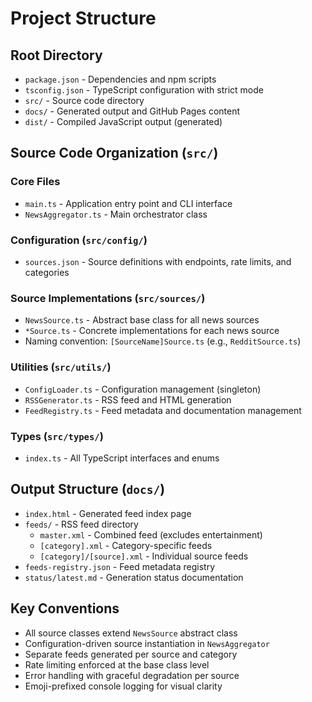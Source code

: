 # Project Structure

## Root Directory

- `package.json` - Dependencies and npm scripts
- `tsconfig.json` - TypeScript configuration with strict mode
- `src/` - Source code directory
- `docs/` - Generated output and GitHub Pages content
- `dist/` - Compiled JavaScript output (generated)

## Source Code Organization (`src/`)

### Core Files

- `main.ts` - Application entry point and CLI interface
- `NewsAggregator.ts` - Main orchestrator class

### Configuration (`src/config/`)

- `sources.json` - Source definitions with endpoints, rate limits, and categories

### Source Implementations (`src/sources/`)

- `NewsSource.ts` - Abstract base class for all news sources
- `*Source.ts` - Concrete implementations for each news source
- Naming convention: `[SourceName]Source.ts` (e.g., `RedditSource.ts`)

### Utilities (`src/utils/`)

- `ConfigLoader.ts` - Configuration management (singleton)
- `RSSGenerator.ts` - RSS feed and HTML generation
- `FeedRegistry.ts` - Feed metadata and documentation management

### Types (`src/types/`)

- `index.ts` - All TypeScript interfaces and enums

## Output Structure (`docs/`)

- `index.html` - Generated feed index page
- `feeds/` - RSS feed directory
  - `master.xml` - Combined feed (excludes entertainment)
  - `[category].xml` - Category-specific feeds
  - `[category]/[source].xml` - Individual source feeds
- `feeds-registry.json` - Feed metadata registry
- `status/latest.md` - Generation status documentation

## Key Conventions

- All source classes extend `NewsSource` abstract class
- Configuration-driven source instantiation in `NewsAggregator`
- Separate feeds generated per source and category
- Rate limiting enforced at the base class level
- Error handling with graceful degradation per source
- Emoji-prefixed console logging for visual clarity
